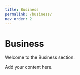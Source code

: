 ```yaml
---
title: Business
permalink: /business/
nav_order: 2
---
```


# Business

Welcome to the Business section.

Add your content here.
